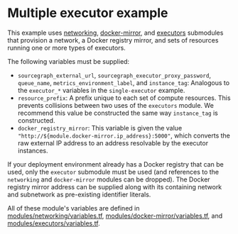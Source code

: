 # Multiple executor example

This example uses [networking](https://registry.terraform.io/modules/sourcegraph/executors/google/3.42.1/submodules/networking), [docker-mirror](https://registry.terraform.io/modules/sourcegraph/executors/google/3.42.1/submodules/docker-mirror), and [executors](https://registry.terraform.io/modules/sourcegraph/executors/google/3.42.1/submodules/executors) submodules that provision a network, a Docker registry mirror, and sets of resources running one or more types of executors.

The following variables must be supplied:

- `sourcegraph_external_url`, `sourcegraph_executor_proxy_password`, `queue_name`, `metrics_environment_label`, and `instance_tag`: Analogous to the `executor_*` variables in the `single-executor` example.
- `resource_prefix`: A prefix unique to each set of compute resources. This prevents collisions between two uses of the `executors` module. We recommend this value be constructed the same way `instance_tag` is constructed.
- `docker_registry_mirror`: This variable is given the value `"http://${module.docker-mirror.ip_address}:5000"`, which converts the raw external IP address to an address resolvable by the executor instances.

If your deployment environment already has a Docker registry that can be used, only the `executor` submodule must be used (and references to the `networking` and `docker-mirror` modules can be dropped). The Docker registry mirror address can be supplied along with its containing network and subnetwork as pre-existing identifier literals.

All of these module's variables are defined in [modules/networking/variables.tf](https://github.com/sourcegraph/terraform-google-executors/blob/v3.42.1/modules/networking/variables.tf), [modules/docker-mirror/variables.tf](https://github.com/sourcegraph/terraform-google-executors/blob/v3.42.1/modules/docker-mirror/variables.tf), and [modules/executors/variables.tf](https://github.com/sourcegraph/terraform-google-executors/blob/v3.42.1/modules/executors/variables.tf).

